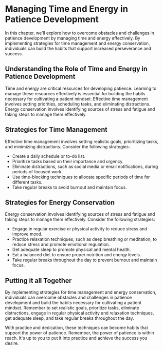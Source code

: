 # Managing Time and Energy in Patience Development

In this chapter, we'll explore how to overcome obstacles and challenges in patience development by managing time and energy effectively. By implementing strategies for time management and energy conservation, individuals can build the habits that support increased perseverance and success.

Understanding the Role of Time and Energy in Patience Development
-----------------------------------------------------------------

Time and energy are critical resources for developing patience. Learning to manage these resources effectively is essential for building the habits necessary for cultivating a patient mindset. Effective time management involves setting priorities, scheduling tasks, and eliminating distractions. Energy conservation involves identifying sources of stress and fatigue and taking steps to manage them effectively.

Strategies for Time Management
------------------------------

Effective time management involves setting realistic goals, prioritizing tasks, and minimizing distractions. Consider the following strategies:

* Create a daily schedule or to-do list.
* Prioritize tasks based on their importance and urgency.
* Eliminate distractions, such as social media or email notifications, during periods of focused work.
* Use time-blocking techniques to allocate specific periods of time for different tasks.
* Take regular breaks to avoid burnout and maintain focus.

Strategies for Energy Conservation
----------------------------------

Energy conservation involves identifying sources of stress and fatigue and taking steps to manage them effectively. Consider the following strategies:

* Engage in regular exercise or physical activity to reduce stress and improve mood.
* Practice relaxation techniques, such as deep breathing or meditation, to reduce stress and promote emotional regulation.
* Get adequate sleep to promote physical and mental health.
* Eat a balanced diet to ensure proper nutrition and energy levels.
* Take regular breaks throughout the day to prevent burnout and maintain focus.

Putting it all Together
-----------------------

By implementing strategies for time management and energy conservation, individuals can overcome obstacles and challenges in patience development and build the habits necessary for cultivating a patient mindset. Remember to set realistic goals, prioritize tasks, eliminate distractions, engage in regular physical activity and relaxation techniques, get adequate sleep, and take regular breaks throughout the day.

With practice and dedication, these techniques can become habits that support the power of patience. Remember, the power of patience is within reach. It's up to you to put it into practice and achieve the success you desire.
